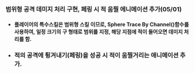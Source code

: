 ### 범위형 공격 데미지 처리 구현, 페링 시 적 움찔 에니메이션 추가(05/01)
+ #### 플레이어의 특수스킬은 범위형 스킬 이므로, Sphere Trace By Channel()함수를 사용하여, 일정 크기의 구 형태로 범위를 지정, 해당 지점에 적이 들어오면 데미지 처리를 함.
+ ### 적의 공격에 튕겨내기(페링)을 성공 시 적이 움찔거리는 애니메이션 추가.
